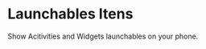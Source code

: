 Launchables Itens
=========================

Show Acitivities and Widgets launchables on your phone.

